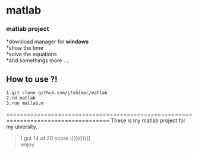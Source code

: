 # matlab
### matlab project 
  *download manager for __windows__                                                                                                                                
  *show the time                                                                                                                           
  *solve the equations                                                                                   
  *and somethings more ....                                                                                                                                  
## How to use ?!
```
1.git clone github.com/itsbimar/matlab
2.cd matlab
3.run matlab.m
```
====================================================================================
These is my matlab project for my uiversity.
> i got 14 of 20 score :((((((((((                                                                                                               
> enjoy
